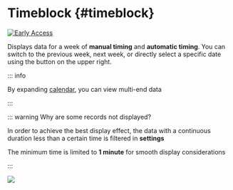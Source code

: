 # Timeblock {#timeblock}

[![Early Access](https://img.shields.io/badge/early%20access-%237246de)](/guide/early-access)

Displays data for a week of **manual timing** and **automatic timing**. You can switch to the previous week, next week, or directly select a specific date using the button on the upper right.

::: info  

By expanding [calendar](./calendar.md), you can view multi-end data

:::

::: warning Why are some records not displayed?

In order to achieve the best display effect, the data with a continuous duration less than a certain time is filtered in **settings**

The minimum time is limited to **1 minute** for smooth display considerations

:::

![](https://cdn.jsdelivr.net/gh/shion-app/docs/src/public/assets/en/timeblock/timeblock.png)


